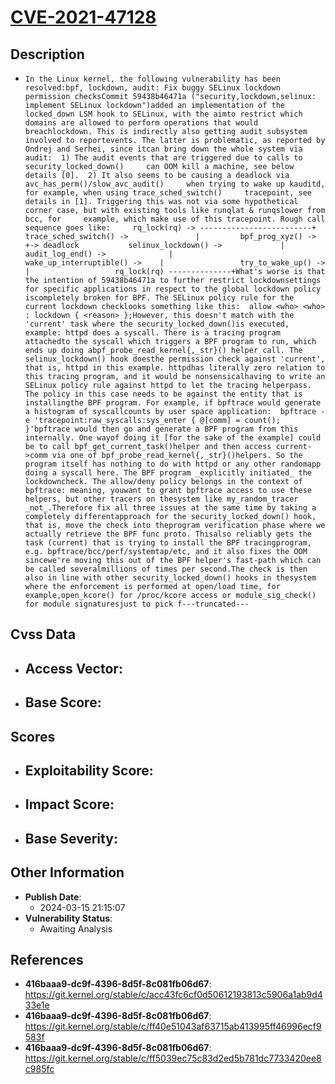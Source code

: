 
# [CVE-2021-47128](https://cve.mitre.org/cgi-bin/cvename.cgi?name=CVE-2021-47128)

## Description

- `In the Linux kernel, the following vulnerability has been resolved:bpf, lockdown, audit: Fix buggy SELinux lockdown permission checksCommit 59438b46471a ("security,lockdown,selinux: implement SELinux lockdown")added an implementation of the locked_down LSM hook to SELinux, with the aimto restrict which domains are allowed to perform operations that would breachlockdown. This is indirectly also getting audit subsystem involved to reportevents. The latter is problematic, as reported by Ondrej and Serhei, since itcan bring down the whole system via audit:  1) The audit events that are triggered due to calls to security_locked_down()     can OOM kill a machine, see below details [0].  2) It also seems to be causing a deadlock via avc_has_perm()/slow_avc_audit()     when trying to wake up kauditd, for example, when using trace_sched_switch()     tracepoint, see details in [1]. Triggering this was not via some hypothetical     corner case, but with existing tools like runqlat & runqslower from bcc, for     example, which make use of this tracepoint. Rough call sequence goes like:     rq_lock(rq) -> -------------------------+       trace_sched_switch() ->               |         bpf_prog_xyz() ->                   +-> deadlock           selinux_lockdown() ->             |             audit_log_end() ->              |               wake_up_interruptible() ->    |                 try_to_wake_up() ->         |                   rq_lock(rq) --------------+What's worse is that the intention of 59438b46471a to further restrict lockdownsettings for specific applications in respect to the global lockdown policy iscompletely broken for BPF. The SELinux policy rule for the current lockdown checklooks something like this:  allow <who> <who> : lockdown { <reason> };However, this doesn't match with the 'current' task where the security_locked_down()is executed, example: httpd does a syscall. There is a tracing program attachedto the syscall which triggers a BPF program to run, which ends up doing abpf_probe_read_kernel{,_str}() helper call. The selinux_lockdown() hook doesthe permission check against 'current', that is, httpd in this example. httpdhas literally zero relation to this tracing program, and it would be nonsensicalhaving to write an SELinux policy rule against httpd to let the tracing helperpass. The policy in this case needs to be against the entity that is installingthe BPF program. For example, if bpftrace would generate a histogram of syscallcounts by user space application:  bpftrace -e 'tracepoint:raw_syscalls:sys_enter { @[comm] = count(); }'bpftrace would then go and generate a BPF program from this internally. One wayof doing it [for the sake of the example] could be to call bpf_get_current_task()helper and then access current->comm via one of bpf_probe_read_kernel{,_str}()helpers. So the program itself has nothing to do with httpd or any other randomapp doing a syscall here. The BPF program _explicitly initiated_ the lockdowncheck. The allow/deny policy belongs in the context of bpftrace: meaning, youwant to grant bpftrace access to use these helpers, but other tracers on thesystem like my_random_tracer _not_.Therefore fix all three issues at the same time by taking a completely differentapproach for the security_locked_down() hook, that is, move the check into theprogram verification phase where we actually retrieve the BPF func proto. Thisalso reliably gets the task (current) that is trying to install the BPF tracingprogram, e.g. bpftrace/bcc/perf/systemtap/etc, and it also fixes the OOM sincewe're moving this out of the BPF helper's fast-path which can be called severalmillions of times per second.The check is then also in line with other security_locked_down() hooks in thesystem where the enforcement is performed at open/load time, for example,open_kcore() for /proc/kcore access or module_sig_check() for module signaturesjust to pick f---truncated---`

## Cvss Data

- **Access Vector**:
  - 
- **Base Score**:
  - 

## Scores

- **Exploitability Score**:
  - 
- **Impact Score**:
  - 
- **Base Severity**:
  - 

## Other Information

- **Publish Date**:
  - 2024-03-15 21:15:07
- **Vulnerability Status**:
  - Awaiting Analysis

## References

- **416baaa9-dc9f-4396-8d5f-8c081fb06d67**: https://git.kernel.org/stable/c/acc43fc6cf0d50612193813c5906a1ab9d433e1e
- **416baaa9-dc9f-4396-8d5f-8c081fb06d67**: https://git.kernel.org/stable/c/ff40e51043af63715ab413995ff46996ecf9583f
- **416baaa9-dc9f-4396-8d5f-8c081fb06d67**: https://git.kernel.org/stable/c/ff5039ec75c83d2ed5b781dc7733420ee8c985fc
